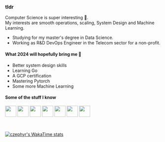 <!--
**czephyr/czephyr** is a ✨ _special_ ✨ repository because its `README.md` (this file) appears on your GitHub profile.

Here are some ideas to get you started:

- 🔭 I’m currently working on ...
- 🌱 I’m currently learning ...
- 👯 I’m looking to collaborate on ...
- 🤔 I’m looking for help with ...
- 💬 Ask me about ...
- 📫 How to reach me: ...
- 😄 Pronouns: ...
- ⚡ Fun fact: ...
-->

### tldr
Computer Science is super interesting 📖. </br>
My interests are smooth operations, scaling, System Design and Machine Learning.

* Studying for my master's degree in Data Science.
* Working as R&D DevOps Engineer in the Telecom sector for a non-profit.

#### What 2024 will hopefully bring me 🌱

* Better system design skills
* Learning Go
* A GCP certification
* Mastering Pytorch
* Some more Machine Learning

#### Some of the stuff I know
<p align="left">
<img src="https://cdn.jsdelivr.net/gh/devicons/devicon/icons/linux/linux-original.svg" width=36 height=36 />        
<img src="https://cdn.jsdelivr.net/gh/devicons/devicon/icons/python/python-original.svg" width=36 height=36 />
<img src="https://cdn.jsdelivr.net/gh/devicons/devicon/icons/kubernetes/kubernetes-plain.svg" width=36 height=36 />
<img src="https://cdn.jsdelivr.net/gh/devicons/devicon/icons/docker/docker-original.svg" width=36 height=36 />
<img src="https://cdn.jsdelivr.net/gh/devicons/devicon/icons/ansible/ansible-original.svg" width=36 height=36 />
<img src="https://cdn.jsdelivr.net/gh/devicons/devicon/icons/django/django-plain.svg" width=36 height=36 />
<img src="https://cdn.jsdelivr.net/gh/devicons/devicon/icons/tensorflow/tensorflow-original.svg" width=36 height=36 />                    
</p>

</br>

[![czephyr's WakaTime stats](https://github-readme-stats.vercel.app/api/wakatime?username=czephyr&layout=compact)](https://github.com/anuraghazra/github-readme-stats)
